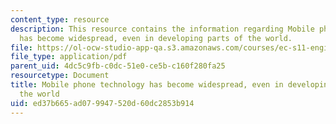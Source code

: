 ```yaml
---
content_type: resource
description: This resource contains the information regarding Mobile phone technology
  has become widespread, even in developing parts of the world.
file: https://ol-ocw-studio-app-qa.s3.amazonaws.com/courses/ec-s11-engineering-capacity-in-community-based-healthcare-fall-2005/ed37b665ad079947520d60dc2853b914_MITEC_S11F05_hw3_artaccess.pdf
file_type: application/pdf
parent_uid: 4dc5c9fb-c0dc-51e0-ce5b-c160f280fa25
resourcetype: Document
title: Mobile phone technology has become widespread, even in developing parts of
  the world
uid: ed37b665-ad07-9947-520d-60dc2853b914
---
```

